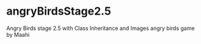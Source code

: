 # angryBirdsStage2.5
Angry Birds stage 2.5 with Class Inheritance and Images
angry birds game by Maahi 